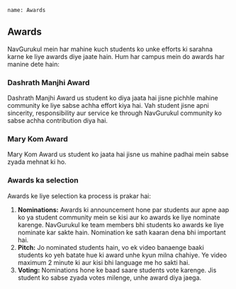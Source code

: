 ```ngMeta
name: Awards
```

## Awards
NavGurukul mein har mahine kuch students ko unke efforts ki sarahna karne ke liye awards diye jaate hain. Hum har campus mein do awards har manine dete hain:

### Dashrath Manjhi Award
Dashrath Manjhi Award us student ko diya jaata hai jisne pichhle mahine community ke liye sabse achha effort kiya hai. Vah student jisne apni sincerity, responsibility aur service ke through NavGurukul community ko sabse achha contribution diya hai.

### Mary Kom Award
Mary Kom Award us student ko jaata hai jisne us mahine padhai mein sabse zyada mehnat ki ho. 

### Awards ka selection
Awards ke liye selection ka process is prakar hai:

1. **Nominations:** Awards ki announcement hone par students aur apne aap ko ya student community mein se kisi aur ko awards ke liye nominate karenge. NavGurukul ke team members bhi students ko awards ke liye nominate kar sakte hain. Nomination ke sath kaaran dena bhi important hai.
2. **Pitch:** Jo nominated students hain, vo ek video banaenge baaki students ko yeh batate hue ki award unhe kyun milna chahiye. Ye video maximum 2 minute ki aur kisi bhi language me ho sakti hai.
3. **Voting:** Nominations hone ke baad saare students vote karenge. Jis student ko sabse zyada votes milenge, unhe award diya jaega.
